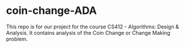 # coin-change-ADA
This repo is for our project for the course CS412 - Algorithms: Design & Analysis. It contains analysis of the Coin Change or Change Making problem.
